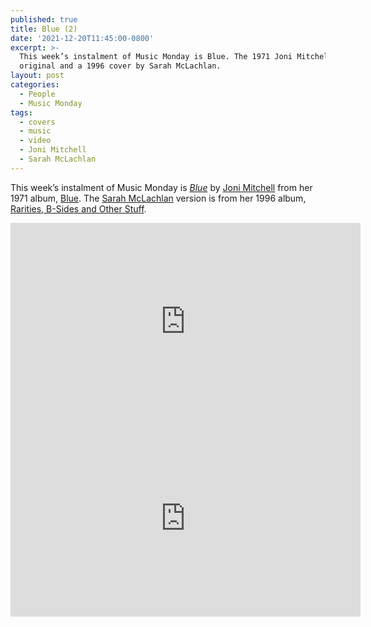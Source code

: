 ```yaml
---
published: true
title: Blue (2)
date: '2021-12-20T11:45:00-0800'
excerpt: >-
  This week’s instalment of Music Monday is Blue. The 1971 Joni Mitchell
  original and a 1996 cover by Sarah McLachlan.
layout: post
categories:
  - People
  - Music Monday
tags:
  - covers
  - music
  - video
  - Joni Mitchell
  - Sarah McLachlan
---
```

This week’s instalment of Music Monday is [_Blue_](https://en.wikipedia.org/wiki/Blue_(Joni_Mitchell_song)) by
[Joni Mitchell](https://jonimitchell.com/) from her 1971 album,
[Blue](https://jonimitchell.com/music/album.cfm?id=5). The [Sarah McLachlan](http://sarahmclachlan.com/)
version is from her 1996 album, [Rarities, B-Sides and Other Stuff](https://www.sarahmclachlan.com/discography/rarities-b-sides-other-stuff/).



<div class="video-container">
<iframe width="560" height="315" src="https://www.youtube.com/embed/w5782PQO5is" frameborder="0" allowfullscreen title="Video: Blue by Joni Mitchell"></iframe>
</div>

<div class="video-container">
<iframe width="560" height="315" src="https://www.youtube.com/embed/STRGKm7T72M" frameborder="0" allowfullscreen title="Video: Blue by Sarah McLachlan"></iframe>
</div>
